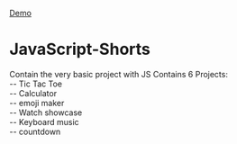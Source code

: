 <a href="https://chauhanarpit09.github.io/JavaScript-Shorts/">Demo</a>
# JavaScript-Shorts
Contain the very basic project with JS
Contains 6 Projects:<br/>
  -- Tic Tac Toe<br/>
  -- Calculator<br/>
  -- emoji maker<br/>
  -- Watch showcase<br/>
  -- Keyboard music<br/>
  -- countdown<br/>
